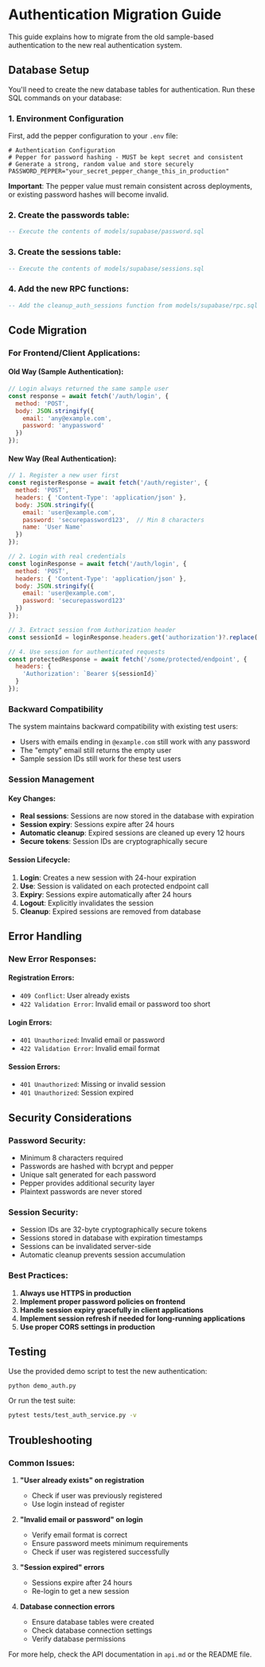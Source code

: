 # Authentication Migration Guide

This guide explains how to migrate from the old sample-based authentication to the new real authentication system.

## Database Setup

You'll need to create the new database tables for authentication. Run these SQL commands on your database:

### 1. Environment Configuration
First, add the pepper configuration to your `.env` file:
```env
# Authentication Configuration
# Pepper for password hashing - MUST be kept secret and consistent
# Generate a strong, random value and store securely
PASSWORD_PEPPER="your_secret_pepper_change_this_in_production"
```

**Important**: The pepper value must remain consistent across deployments, or existing password hashes will become invalid.

### 2. Create the passwords table:
```sql
-- Execute the contents of models/supabase/password.sql
```

### 3. Create the sessions table:
```sql
-- Execute the contents of models/supabase/sessions.sql  
```

### 4. Add the new RPC functions:
```sql
-- Add the cleanup_auth_sessions function from models/supabase/rpc.sql
```

## Code Migration

### For Frontend/Client Applications:

#### Old Way (Sample Authentication):
```javascript
// Login always returned the same sample user
const response = await fetch('/auth/login', {
  method: 'POST',
  body: JSON.stringify({
    email: 'any@example.com',
    password: 'anypassword'
  })
});
```

#### New Way (Real Authentication):
```javascript
// 1. Register a new user first
const registerResponse = await fetch('/auth/register', {
  method: 'POST',
  headers: { 'Content-Type': 'application/json' },
  body: JSON.stringify({
    email: 'user@example.com',
    password: 'securepassword123',  // Min 8 characters
    name: 'User Name'
  })
});

// 2. Login with real credentials
const loginResponse = await fetch('/auth/login', {
  method: 'POST',
  headers: { 'Content-Type': 'application/json' },
  body: JSON.stringify({
    email: 'user@example.com',
    password: 'securepassword123'
  })
});

// 3. Extract session from Authorization header
const sessionId = loginResponse.headers.get('authorization')?.replace('Bearer ', '');

// 4. Use session for authenticated requests
const protectedResponse = await fetch('/some/protected/endpoint', {
  headers: {
    'Authorization': `Bearer ${sessionId}`
  }
});
```

### Backward Compatibility

The system maintains backward compatibility with existing test users:

- Users with emails ending in `@example.com` still work with any password
- The "empty" email still returns the empty user
- Sample session IDs still work for these test users

### Session Management

#### Key Changes:
- **Real sessions**: Sessions are now stored in the database with expiration
- **Session expiry**: Sessions expire after 24 hours
- **Automatic cleanup**: Expired sessions are cleaned up every 12 hours
- **Secure tokens**: Session IDs are cryptographically secure

#### Session Lifecycle:
1. **Login**: Creates a new session with 24-hour expiration
2. **Use**: Session is validated on each protected endpoint call
3. **Expiry**: Sessions expire automatically after 24 hours
4. **Logout**: Explicitly invalidates the session
5. **Cleanup**: Expired sessions are removed from database

## Error Handling

### New Error Responses:

#### Registration Errors:
- `409 Conflict`: User already exists
- `422 Validation Error`: Invalid email or password too short

#### Login Errors:
- `401 Unauthorized`: Invalid email or password
- `422 Validation Error`: Invalid email format

#### Session Errors:
- `401 Unauthorized`: Missing or invalid session
- `401 Unauthorized`: Session expired

## Security Considerations

### Password Security:
- Minimum 8 characters required
- Passwords are hashed with bcrypt and pepper
- Unique salt generated for each password
- Pepper provides additional security layer
- Plaintext passwords are never stored

### Session Security:
- Session IDs are 32-byte cryptographically secure tokens
- Sessions stored in database with expiration timestamps
- Sessions can be invalidated server-side
- Automatic cleanup prevents session accumulation

### Best Practices:
1. **Always use HTTPS in production**
2. **Implement proper password policies on frontend**
3. **Handle session expiry gracefully in client applications**
4. **Implement session refresh if needed for long-running applications**
5. **Use proper CORS settings in production**

## Testing

Use the provided demo script to test the new authentication:

```bash
python demo_auth.py
```

Or run the test suite:

```bash
pytest tests/test_auth_service.py -v
```

## Troubleshooting

### Common Issues:

1. **"User already exists" on registration**
   - Check if user was previously registered
   - Use login instead of register

2. **"Invalid email or password" on login**
   - Verify email format is correct
   - Ensure password meets minimum requirements
   - Check if user was registered successfully

3. **"Session expired" errors**
   - Sessions expire after 24 hours
   - Re-login to get a new session

4. **Database connection errors**
   - Ensure database tables were created
   - Check database connection settings
   - Verify database permissions

For more help, check the API documentation in `api.md` or the README file.
